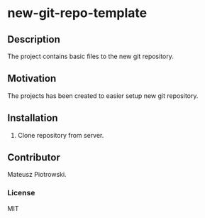 # new-git-repo-template

## Description

The project contains basic files to the new git repository.

## Motivation

The projects has been created to easier setup new git repository.

## Installation

1. Clone repository from server.

## Contributor

Mateusz Piotrowski.

### License

MIT

